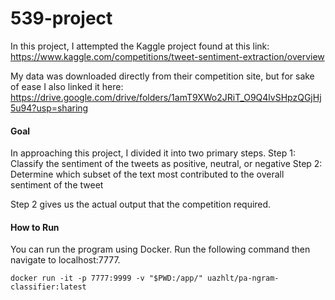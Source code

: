 # 539-project


In this project, I attempted the Kaggle project found at this link:
https://www.kaggle.com/competitions/tweet-sentiment-extraction/overview

My data was downloaded directly from their competition site, but for sake of ease I also linked it here:
https://drive.google.com/drive/folders/1amT9XWo2JRiT_O9Q4lvSHpzQGjHj5u94?usp=sharing

#### Goal
In approaching this project, I divided it into two primary steps.
Step 1: Classify the sentiment of the tweets as positive, neutral, or negative
Step 2: Determine which subset of the text most contributed to the overall sentiment of the tweet

Step 2 gives us the actual output that the competition required.


#### How to Run
You can run the program using Docker.
Run the following command then navigate to localhost:7777.

`docker run -it -p 7777:9999 -v "$PWD:/app/" uazhlt/pa-ngram-classifier:latest`